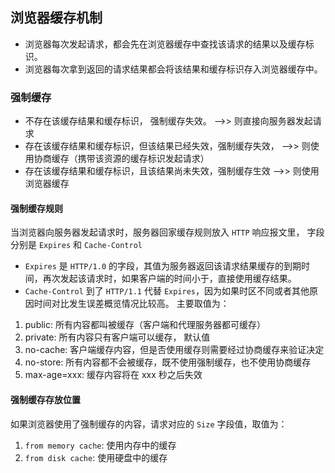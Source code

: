## 浏览器缓存机制

- 浏览器每次发起请求，都会先在浏览器缓存中查找该请求的结果以及缓存标识。
- 浏览器每次拿到返回的请求结果都会将该结果和缓存标识存入浏览器缓存中。


### 强制缓存

- 不存在该缓存结果和缓存标识， 强制缓存失效。 -->> 则直接向服务器发起请求
- 存在该缓存结果和缓存标识，但该结果已经失效，强制缓存失效，  -->> 则使用协商缓存（携带该资源的缓存标识发起请求）
- 存在该缓存结果和缓存标识，且该结果尚未失效，强制缓存生效    -->> 则使用浏览器缓存

#### 强制缓存规则

当浏览器向服务器发起请求时，服务器回家缓存规则放入 `HTTP` 响应报文里， 字段分别是 `Expires` 和 `Cache-Control`
- `Expires` 是 `HTTP/1.0` 的字段，其值为服务器返回该请求结果缓存的到期时间，再次发起该请求时，如果客户端的时间小于，直接使用缓存结果。
- `Cache-Control` 到了 `HTTP/1.1` 代替 `Expires`，因为如果时区不同或者其他原因时间对比发生误差概览情况比较高。 主要取值为：
1. public: 所有内容都叫被缓存（客户端和代理服务器都可缓存）
2. private:  所有内容只有客户端可以缓存， 默认值
3. no-cache: 客户端缓存内容，但是否使用缓存则需要经过协商缓存来验证决定
4. no-store: 所有内容都不会被缓存，既不使用强制缓存，也不使用协商缓存
5. max-age=xxx: 缓存内容将在 xxx 秒之后失效

#### 强制缓存存放位置

如果浏览器使用了强制缓存的内容，请求对应的 `Size` 字段值，取值为：
1. `from memory cache`: 使用内存中的缓存
2. `from disk cache`: 使用硬盘中的缓存

